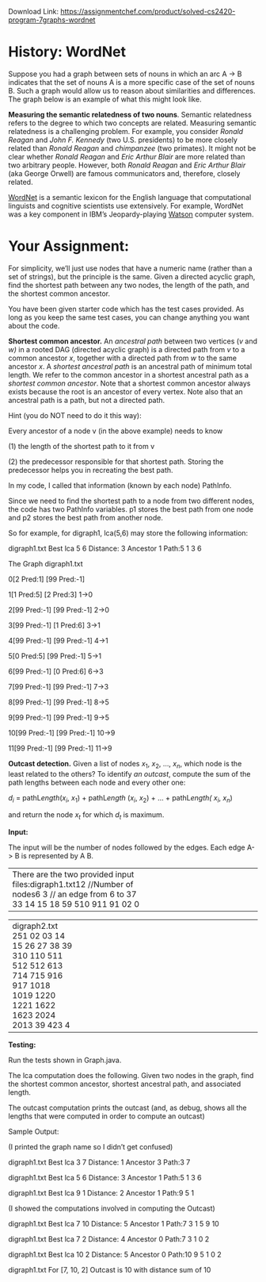 Download Link: https://assignmentchef.com/product/solved-cs2420-program-7graphs-wordnet
<br>
<h1>History:  WordNet</h1>

Suppose you had a graph between sets of nouns in which an arc A -&gt; B indicates that the set of nouns A is a more specific case of the set of nouns B.  Such a graph would allow us to reason about similarities and differences.   The graph below is an example of what this might look like.

<strong>Measuring the semantic relatedness of two nouns</strong>. Semantic relatedness refers to the degree to which two concepts are related. Measuring semantic relatedness is a challenging problem. For example, you consider <em>Ronald Reagan</em> and <em>John F. Kennedy</em> (two U.S. presidents) to be more closely related than <em>Ronald Reagan</em> and <em>chimpanzee</em> (two primates). It might not be clear whether <em>Ronald Reagan</em> and <em>Eric Arthur Blair</em> are more related than two arbitrary people.  However, both <em>Ronald Reagan</em> and <em>Eric Arthur Blair</em> (aka George Orwell) are famous communicators and, therefore, closely related.

<a href="http://wordnet.princeton.edu/">WordNet</a> is a semantic lexicon for the English language that computational linguists and cognitive scientists use extensively. For example, WordNet was a key component in IBM’s Jeopardy-playing <a href="https://en.wikipedia.org/wiki/Watson_(computer)">Watson</a> computer system.




<h1>Your Assignment:</h1>

For simplicity, we’ll just use nodes that have a numeric name (rather than a set of strings), but the principle is the same.  Given a directed acyclic graph, find the shortest path between any two nodes, the length of the path, and the shortest common ancestor.

You have been given starter code which has the test cases provided.  As long as you keep the same test cases, you can change anything you want about the code.

<strong>Shortest common ancestor.</strong> An <em>ancestral path</em> between two vertices (<em>v</em> and <em>w)</em> in a rooted DAG (directed acyclic graph) is a directed path from <em>v</em> to a common ancestor <em>x</em>, together with a directed path from <em>w </em>to the same ancestor <em>x</em>. A <em>shortest ancestral path</em> is an ancestral path of minimum total length. We refer to the common ancestor in a shortest ancestral path as a <em>shortest common ancestor</em>. Note that a shortest common ancestor always exists because the root is an ancestor of every vertex. Note also that an ancestral path is a path, but not a directed path.







Hint (you do NOT need to do it this way):

Every ancestor of a node v (in the above example) needs to know

(1) the length of the shortest path to it from v

(2) the predecessor responsible for that shortest path. Storing the predecessor helps you in recreating the best path.

In my code, I called that information (known by each node) PathInfo.

Since we need to find the shortest path to a node from two different nodes, the code has two PathInfo variables.   p1 stores the best path from one node and p2 stores the best path from another node.

So for example, for digraph1, lca(5,6) may store the following information:

digraph1.txt Best lca 5 6 Distance: 3 Ancestor 1 Path:5 1 3 6

The Graph digraph1.txt

0[2 Pred:1] [99 Pred:-1]

1[1 Pred:5] [2 Pred:3] 1-&gt;0

2[99 Pred:-1] [99 Pred:-1] 2-&gt;0

3[99 Pred:-1] [1 Pred:6] 3-&gt;1

4[99 Pred:-1] [99 Pred:-1] 4-&gt;1

5[0 Pred:5] [99 Pred:-1] 5-&gt;1

6[99 Pred:-1] [0 Pred:6] 6-&gt;3

7[99 Pred:-1] [99 Pred:-1] 7-&gt;3

8[99 Pred:-1] [99 Pred:-1] 8-&gt;5

9[99 Pred:-1] [99 Pred:-1] 9-&gt;5

10[99 Pred:-1] [99 Pred:-1] 10-&gt;9

11[99 Pred:-1] [99 Pred:-1] 11-&gt;9

<strong>Outcast detection.</strong> Given a list of nodes <em>x</em><sub>1</sub>, <em>x</em><sub>2</sub>, …, <em>x<sub>n</sub></em>, which node is the least related to the others? To identify <em>an outcast</em>, compute the sum of the path lengths between each node and every other one:

<em>d<sub>i</sub></em>   =   pathL<em>ength</em>(<em>x<sub>i</sub></em>, <em>x</em><sub>1</sub>)   +   pathL<em>ength</em> (<em>x<sub>i</sub></em>, <em>x</em><sub>2</sub>)   +   …   +   pathL<em>ength( x<sub>i</sub></em>, <em>x<sub>n</sub></em>)

and return the node <em>x<sub>t</sub></em> for which <em>d<sub>t</sub></em> is maximum.







<strong>Input:</strong>

The input will be the number of nodes followed by the edges. Each edge A-&gt; B is represented by A  B.




<table>

 <tbody>

  <tr>

   <td width="313">There are the two provided  input files:digraph1.txt12     //Number of nodes6  3  // an edge from 6 to 37  33  14  15  18  59  510  911  91  02  0 </td>

   <td width="313"></td>

  </tr>

 </tbody>

</table>







<table>

 <tbody>

  <tr>

   <td width="137">digraph2.txt 251 02 03 14 15 26 27 38 39 310 110 511 512 512 613 714 715 916 917 1018 1019 1220 1221 1622 1623 2024 2013 39 423 4 </td>

   <td width="535"></td>

  </tr>

 </tbody>

</table>

<strong> </strong>

<strong>Testing:</strong>

Run the tests shown in Graph.java.




The lca computation does the following.  Given two nodes in the graph, find the shortest common ancestor, shortest ancestral path, and associated length.

The outcast computation prints the outcast (and, as debug, shows all the lengths that were computed in order to compute an outcast)










Sample Output:

(I printed the graph name so I didn’t get confused)




digraph1.txt Best lca 3 7 Distance: 1 Ancestor 3 Path:3 7

digraph1.txt Best lca 5 6 Distance: 3 Ancestor 1 Path:5 1 3 6

digraph1.txt Best lca 9 1 Distance: 2 Ancestor 1 Path:9 5 1







(I showed the computations involved in computing the Outcast)

digraph1.txt Best lca 7 10 Distance: 5 Ancestor 1 Path:7 3 1 5 9 10

digraph1.txt Best lca 7 2 Distance: 4 Ancestor 0 Path:7 3 1 0 2

digraph1.txt Best lca 10 2 Distance: 5 Ancestor 0 Path:10 9 5 1 0 2

digraph1.txt For [7, 10, 2] Outcast is 10 with distance sum of 10